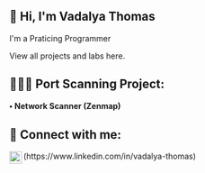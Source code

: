 ##  👋 Hi, I'm Vadalya Thomas

I'm a Praticing Programmer

View all projects and labs here.

<h2> 👩🏾‍💻 Port Scanning Project:</h2>
 ⬩ <b>Network Scanner (Zenmap)</b>
 <h2> 🤳 Connect with me:</h2>
<img align="left" alt="VadalyaThomas | LinkedIn" width="22px" src="https://cdn.jsdelivr.net/npm/simple-icons@v3/icons/linkedin.svg" />
(https://www.linkedin.com/in/vadalya-thomas)
<!--
**vadalyathomas/vadalyathomas** is a ✨ _special_ ✨ repository because its `README.md` (this file) appears on your GitHub profile.

Here are some ideas to get you started:


-->

